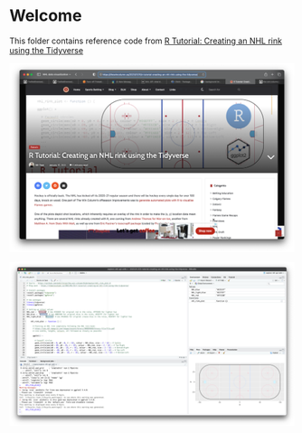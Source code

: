 # Welcome

This folder contains reference code from [R Tutorial: Creating an NHL rink using the Tidyverse](https://thewincolumn.ca/2021/01/15/r-tutorial-creating-an-nhl-rink-using-the-tidyverse/)

![assets/welcome.png](assets/welcome.png)

![assets/example.png](assets/example.png)
